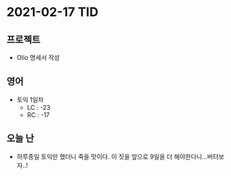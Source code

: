 # 2021-02-17 TID

## 프로젝트
- Olio 명세서 작성

## 영어
- 토익 1일차
    - LC : -23
    - RC : -17

## 오늘 난

- 하루종일 토익만 했더니 죽을 맛이다. 이 짓을 앞으로 9일을 더 해야한다니...버텨보자..!